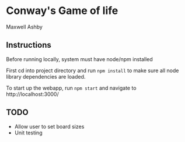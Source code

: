 # Conway's Game of life
Maxwell Ashby

## Instructions

Before running locally, system must have node/npm installed

First cd into project directory and run `npm install` to make sure all node library dependencies are loaded.

To start up the webapp, run `npm start` and navigate to http://localhost:3000/

## TODO
* Allow user to set board sizes
* Unit testing
